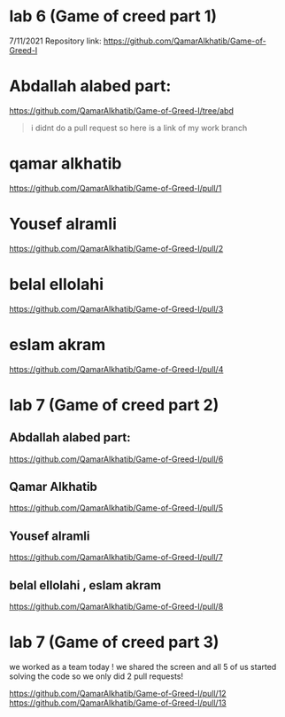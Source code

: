 # lab 6 (Game of creed part 1)
7/11/2021
Repository link: https://github.com/QamarAlkhatib/Game-of-Greed-I

# Abdallah alabed part:
https://github.com/QamarAlkhatib/Game-of-Greed-I/tree/abd

> i didnt do a pull request so here is a link of my work branch 

# qamar alkhatib
https://github.com/QamarAlkhatib/Game-of-Greed-I/pull/1

# Yousef alramli
https://github.com/QamarAlkhatib/Game-of-Greed-I/pull/2

# belal ellolahi
https://github.com/QamarAlkhatib/Game-of-Greed-I/pull/3

# eslam akram
https://github.com/QamarAlkhatib/Game-of-Greed-I/pull/4


# lab 7 (Game of creed part 2)


## Abdallah alabed part:
https://github.com/QamarAlkhatib/Game-of-Greed-I/pull/6

## Qamar Alkhatib
https://github.com/QamarAlkhatib/Game-of-Greed-I/pull/5

## Yousef alramli
https://github.com/QamarAlkhatib/Game-of-Greed-I/pull/7

## belal ellolahi , eslam akram
https://github.com/QamarAlkhatib/Game-of-Greed-I/pull/8


# lab 7 (Game of creed part 3)

we worked as a team today !
we shared the screen and all 5 of us started solving the code 
so we only did 2 pull requests!

https://github.com/QamarAlkhatib/Game-of-Greed-I/pull/12
https://github.com/QamarAlkhatib/Game-of-Greed-I/pull/13
